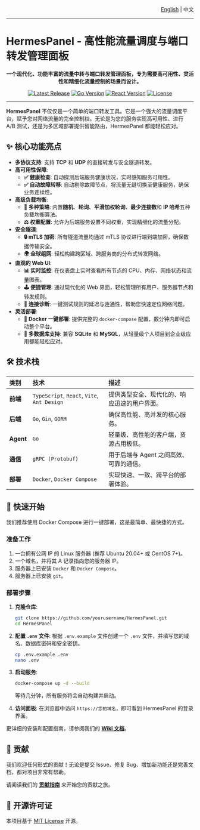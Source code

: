 <p align="right"><a href="./README.en.md">English</a> | 中文</p>

---
# HermesPanel - 高性能流量调度与端口转发管理面板
<p align="center">
  <strong>一个现代化、功能丰富的流量中转与端口转发管理面板，专为需要高可用性、灵活性和精细化流量控制的场景而设计。</strong>
</p>

<p align="center">
  <a href="https://github.com/Hermes-Panel/hermes/releases"><img src="https://img.shields.io/github/v/release/Hermes-Panel/hermes.svg" alt="Latest Release"></a>
  <a href="#"><img src="https://img.shields.io/badge/Go-1.21%2B-blue.svg" alt="Go Version"></a>
  <a href="#"><img src="https://img.shields.io/badge/React-18%2B-blue.svg" alt="React Version"></a>
  <a href="#"><img src="https://img.shields.io/badge/license-MIT-green.svg" alt="License"></a>
</p>

---

**HermesPanel** 不仅仅是一个简单的端口转发工具。它是一个强大的流量调度平台，赋予您对网络流量的完全控制权。无论是为您的服务实现高可用性、进行 A/B 测试，还是为多区域部署提供智能路由，HermesPanel 都能轻松应对。

## ✨ 核心功能亮点

- **多协议支持**: 支持 **TCP** 和 **UDP** 的直接转发与安全隧道转发。
- **高可用性保障**:
  - **✅ 健康检查**: 自动探测后端服务健康状况，实时感知服务可用性。
  - **✅ 自动故障转移**: 自动剔除故障节点，将流量无缝切换至健康服务，确保业务连续性。
- **高级负载均衡**:
  - **🔀 多种策略**: 内置**随机**、**轮询**、**平滑加权轮询**、**最少连接数**和 **IP 哈希**五种负载均衡算法。
  - **⚖️ 权重配置**: 允许为后端服务设置不同权重，实现精细化的流量分配。
- **安全隧道**:
  - **🔒 mTLS 加密**: 所有隧道流量均通过 mTLS 协议进行端到端加密，确保数据传输安全。
  - **🌍 全球组网**: 轻松构建跨区域、跨服务商的分布式转发网络。
- **直观的 Web UI**:
  - **📊 实时监控**: 在仪表盘上实时查看所有节点的 CPU、内存、网络状态和流量图表。
  - **🕹️ 便捷管理**: 通过现代化的 Web 界面，轻松管理所有用户、服务器节点和转发规则。
  - **🔗 连接诊断**: 一键测试规则的延迟与连通性，帮助您快速定位网络问题。
- **灵活部署**:
  - **🐳 Docker 一键部署**: 提供完整的 `docker-compose` 配置，数分钟内即可启动整个平台。
  - **💾 多数据库支持**: 兼容 **SQLite** 和 **MySQL**，从轻量级个人项目到企业级应用都能轻松应对。

## 🛠️ 技术栈

| 类别     | 技术                                       | 描述                                     |
| :------- | :----------------------------------------- | :--------------------------------------- |
| **前端** | `TypeScript`, `React`, `Vite`, `Ant Design`  | 提供类型安全、现代化的、响应迅速的用户界面。 |
| **后端** | `Go`, `Gin`, `GORM`                         | 确保高性能、高并发的核心服务。           |
| **Agent**  | `Go`                                       | 轻量级、高性能的客户端，资源占用极低。     |
| **通信** | `gRPC (Protobuf)`                          | 用于后端与 Agent 之间高效、可靠的通信。    |
| **部署** | `Docker`, `Docker Compose`                 | 实现快速、一致、跨平台的部署体验。         |

## 🚀 快速开始

我们推荐使用 Docker Compose 进行一键部署，这是最简单、最快捷的方式。

### 准备工作

1.  一台拥有公网 IP 的 Linux 服务器 (推荐 Ubuntu 20.04+ 或 CentOS 7+)。
2.  一个域名，并将其 A 记录指向您的服务器 IP。
3.  服务器上已安装 `Docker` 和 `Docker Compose`。
4.  服务器上已安装 `git`。

### 部署步骤

1.  **克隆仓库**:
    ```bash
    git clone https://github.com/yourusername/HermesPanel.git
    cd HermesPanel
    ```

2.  **配置 `.env` 文件**:
    根据 `.env.example` 文件创建一个 `.env` 文件，并填写您的域名、数据库密码和安全密钥。
    ```bash
    cp .env.example .env
    nano .env
    ```

3.  **启动服务**:
    ```bash
    docker-compose up -d --build
    ```
    等待几分钟，所有服务将会自动构建并启动。

4.  **访问面板**:
    在浏览器中访问 `https://您的域名`，即可看到 HermesPanel 的登录界面。

更详细的安装和配置指南，请参阅我们的 [**Wiki 文档**](https://github.com/yourusername/HermesPanel/wiki)。

## 🤝 贡献

我们欢迎任何形式的贡献！无论是提交 Issue、修复 Bug、增加新功能还是完善文档，都对项目非常有帮助。

请阅读我们的 [**贡献指南**](./CONTRIBUTING.md) 来开始您的贡献之旅。

## 📄 开源许可证

本项目基于 [MIT License](./LICENSE) 开源。
